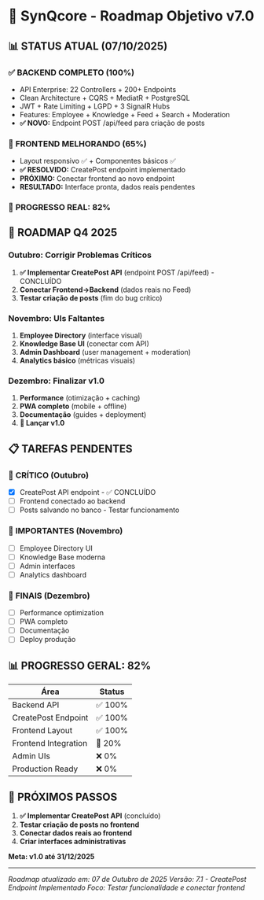 # 🏢 SynQcore - Roadmap Objetivo v7.0

## 📊 **STATUS ATUAL (07/10/2025)**

### ✅ **BACKEND COMPLETO (100%)**
- API Enterprise: 22 Controllers + 200+ Endpoints
- Clean Architecture + CQRS + MediatR + PostgreSQL
- JWT + Rate Limiting + LGPD + 3 SignalR Hubs
- Features: Employee + Knowledge + Feed + Search + Moderation
- **✅ NOVO:** Endpoint POST /api/feed para criação de posts

### 🔄 **FRONTEND MELHORANDO (65%)**
- Layout responsivo ✅ + Componentes básicos ✅
- **✅ RESOLVIDO:** CreatePost endpoint implementado
- **PRÓXIMO:** Conectar frontend ao novo endpoint
- **RESULTADO:** Interface pronta, dados reais pendentes

### 🎯 **PROGRESSO REAL: 82%**

## 🎯 **ROADMAP Q4 2025**

### **Outubro: Corrigir Problemas Críticos**
1. **✅ Implementar CreatePost API** (endpoint POST /api/feed) - CONCLUÍDO
2. **Conectar Frontend→Backend** (dados reais no Feed)
3. **Testar criação de posts** (fim do bug crítico)

### **Novembro: UIs Faltantes**
1. **Employee Directory** (interface visual)
2. **Knowledge Base UI** (conectar com API)
3. **Admin Dashboard** (user management + moderation)
4. **Analytics básico** (métricas visuais)

### **Dezembro: Finalizar v1.0**
1. **Performance** (otimização + caching)
2. **PWA completo** (mobile + offline)
3. **Documentação** (guides + deployment)
4. **🚀 Lançar v1.0**

## 📋 **TAREFAS PENDENTES**

### 🚨 **CRÍTICO (Outubro)**
- [x] CreatePost API endpoint - ✅ CONCLUÍDO
- [ ] Frontend conectado ao backend
- [ ] Posts salvando no banco - Testar funcionamento

### 🎨 **IMPORTANTES (Novembro)**
- [ ] Employee Directory UI
- [ ] Knowledge Base moderna
- [ ] Admin interfaces
- [ ] Analytics dashboard

### 🚀 **FINAIS (Dezembro)**
- [ ] Performance optimization
- [ ] PWA completo
- [ ] Documentação
- [ ] Deploy produção

## 📊 **PROGRESSO GERAL: 82%**

| Área | Status |
|------|--------|
| Backend API | ✅ 100% |
| CreatePost Endpoint | ✅ 100% |
| Frontend Layout | ✅ 100% |
| Frontend Integration | 🔄 20% |
| Admin UIs | ❌ 0% |
| Production Ready | ❌ 0% |

## 🎯 **PRÓXIMOS PASSOS**

1. **✅ Implementar CreatePost API** (concluído)
2. **Testar criação de posts no frontend**
3. **Conectar dados reais ao frontend**
4. **Criar interfaces administrativas**

**Meta: v1.0 até 31/12/2025**

---

_Roadmap atualizado em: 07 de Outubro de 2025_
_Versão: 7.1 - CreatePost Endpoint Implementado_
_Foco: Testar funcionalidade e conectar frontend_